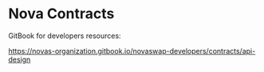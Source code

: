 # Nova Contracts

GitBook for developers resources: 

https://novas-organization.gitbook.io/novaswap-developers/contracts/api-design